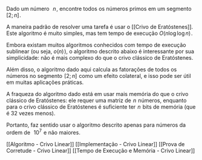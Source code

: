 Dado um número  
$n$ , encontre todos os números primos em um segmento $[2;n]$ .

A maneira padrão de resolver uma tarefa é usar o [[Crivo de Eratóstenes]]. Este algoritmo é muito simples, mas tem tempo de execução $O(n \log \log n)$ .

Embora existam muitos algoritmos conhecidos com tempo de execução sublinear (ou seja, $o(n)$ ), o algoritmo descrito abaixo é interessante por sua simplicidade: não é mais complexo do que o crivo clássico de Eratóstenes.

Além disso, o algoritmo dado aqui calcula as fatorações de todos os números no segmento  $[2; n]$  como um efeito colateral, e isso pode ser útil em muitas aplicações práticas.

A fraqueza do algoritmo dado está em usar mais memória do que o crivo clássico de Eratóstenes: ele requer uma matriz de  $n$  números, enquanto para o crivo clássico de Eratóstenes é suficiente ter  $n$  bits de memória (que é 32 vezes menos).

Portanto, faz sentido usar o algoritmo descrito apenas para números da ordem de  
$10^7$  e não maiores.

[[Algoritmo - Crivo Linear]]
[[Implementação - Crivo Linear]]
[[Prova de Corretude - Crivo Linear]]
[[Tempo de Execução e Memória - Crivo Linear]]
